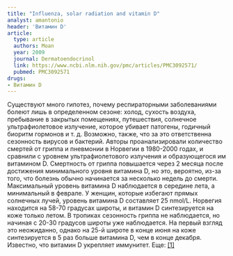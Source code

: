 ```yaml
---
title: "Influenza, solar radiation and vitamin D"
analyst: amantonio
header: 'Витамин D'
article:
  type: article
  authors: Moan
  year: 2009
  journal: Dermatoendocrinol
  link: https://www.ncbi.nlm.nih.gov/pmc/articles/PMC3092571/
  pubmed: PMC3092571
drugs:
- Витамин D
---
```


Существуют много гипотез, почему респираторными заболеваниями болеют лишь в определенном сезоне: холод, сухость воздуха, пребывание в закрытых помещениях, путешествия, солнечное ультрафиолетовое излучение, которое убивает патогены, годичный биоритм гормонов и т. д. Возможно, также, что за это ответственна сезонность вирусов и бактерий.
Авторы проанализировали количество смертей от гриппа и пневмонии в Норвегии в 1980-2000 годах, и сравнили с уровнем ультрафиолетового излучения и образующегося им витамином D. Смертность от гриппа повышается через 2 месяца после достижения минимального уровня витамина D, но это, вероятно, из-за того, что болезнь обычно начинается за несколько недель до смерти.
Максимальный уровень витамина D наблюдается в середине лета, а минимальный в феврале.
У женщин, которые избегают прямых солнечных лучей, уровень витамина D составляет 25 nmol/L.
Норвегия находится на 58-70 градусах широты, и витамин D синтезируется на коже только летом.
В тропиках сезонность гриппа не наблюдается, но начиная с 20-30 градусов широты уже наблюдается. На первый взгляд это неожиданно, однако на 25-й широте в конце июня на коже синтезируется в 5 раз больше витамина D, чем в конце декабря.
Известно, что витамин D укрепляет иммунитет. Еще: [[1]](https://www.ncbi.nlm.nih.gov/pmc/articles/PMC5965040)
